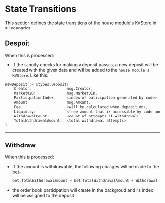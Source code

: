 # **State Transitions**

This section defines the state transitions of the house module's KVStore in all scenarios:

## **Despoit**

When this is processed:

- If the sanoity checks for making a deposit passes, a new deposit will be created with the given data and will be added to the `house module's KVStore`. Like this:

```go
newDeposit := &types.Deposit{
    Creator:                msg.Creator,
    MarketUID:              msg.MarketUID,
    ParticipationIndex      <index of paticipation generated by code>
    Amount:                 msg.Amount,
    Fee                     <will be calculated when deposition>,
    Liquidity:              <free amount that is accessible by code and depositor>,
    WithdrawalCount:        <count of attempts of withdrawal>
    TotalWithdrawalAmount:  <total withdrawal attempts>
}
```

---

## **Withdraw**

When this  is processed:

- If the amount is withdrawable, the following changes will be made to the bet-

    ```go
    bet.TotalWithdrawalAmount = bet.TotalWithdrawalAmount + Withdrawal Amount
    ```

- the order book participation will create in the backgroud and its index will be assigned to the deposit
